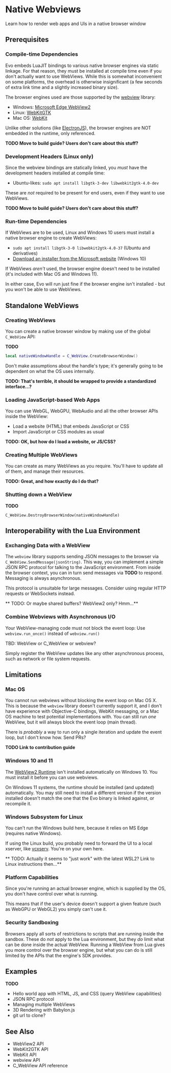 # Native Webviews

Learn how to render web apps and UIs in a native browser window

## Prerequisites

### Compile-time Dependencies

Evo embeds LuaJIT bindings to various native browser engines via static linkage. For that reason, they must be installed at compile time even if you don't actually want to use WebViews. While this is somewhat inconvenient on some platforms, the overhead is otherwise insignificant (a few seconds of extra link time and a slightly increased binary size).

The browser engines used are those supported by the [webview](https://github.com/webview/webview) library:

* Windows: [Microsoft Edge WebView2](https://developer.microsoft.com/en-us/microsoft-edge/webview2)
* Linux: [WebKitGTK](https://webkitgtk.org)
* Mac OS: [WebKit](https://developer.apple.com/documentation/webkit)

Unlike other solutions (like [ElectronJS](https://www.electronjs.org)), the browser engines are NOT embedded in the runtime, only referenced.

**TODO Move to build guide? Users don't care about this stuff?**

### Development Headers (Linux only)

Since the webview bindings are statically linked, you *must* have the development headers installed at compile time:

* Ubuntu-likes: `sudo apt install libgtk-3-dev libwebkit2gtk-4.0-dev`

These are *not* required to be present for end users, even if they want to use WebViews.

**TODO Move to build guide? Users don't care about this stuff?**

### Run-time Dependencies

If WebViews are to be used, Linux and Windows 10 users must install a native browser engine to create WebViews:

* `sudo apt install libgtk-3-0 libwebkit2gtk-4.0-37` (Ubuntu and derivatives)
* [Download an installer from the Microsoft website](https://developer.microsoft.com/en-us/microsoft-edge/webview2/#download-section) (Windows 10)

If WebViews *aren't* used, the browser engine doesn't need to be installed (it's included with Mac OS and Windows 11).

In either case, Evo will run just fine if the browser engine isn't installed - but you won't be able to use WebViews.

## Standalone WebViews

### Creating WebViews

You can create a native browser window by making use of the global `C_WebView` API:

**TODO**

```lua
local nativeWindowHandle = C_WebView.CreateBrowserWindow()
```

Don't make assumptions about the handle's type; it's generally going to be dependent on what the OS uses internally.

**TODO: That's terrible, it should be wrapped to provide a standardized interface...?**

### Loading JavaScript-based Web Apps

You can use WebGL, WebGPU, WebAudio and all the other browser APIs inside the WebView:

* Load a website (HTML) that embeds JavaScript or CSS
* Import JavaScript or CSS modules as usual

**TODO: OK, but how do I load a website, or JS/CSS?**

### Creating Multiple WebViews

You can create as many WebViews as you require. You'll have to update all of them, and manage their resources.

**TODO: Great, and how exactly do I do that?**

### Shutting down a WebView

**TODO**

`C_WebView.DestroyBrowserWindow(nativeWindowHandle)`

## Interoperability with the Lua Environment

### Exchanging Data with a WebView

The `webview` library supports sending JSON messages to the browser via `C_WebView.SendMessage(jsonString)`. This way, you can implement a simple JSON RPC protocol for talking to the JavaScript environment.
From inside the browser context, you can in turn send messages via **TODO** to respond. Messaging is always asynchronous.

This protocol is unsuitable for large messages. Consider using regular HTTP requests or WebSockets instead.

** TODO: Or maybe shared buffers? WebView2 only? Hmm...**

### Combine Webviews with Asynchronous I/O

Your WebView-managing code must not block the event loop: Use ``webview.run_once()`` instead of ``webview.run()``

TBD: WebView or C_WebView or webview?

Simply register the WebView updates like any other asynchronous process, such as network or file system requests.

## Limitations

### Mac OS

You cannot run webviews without blocking the event loop on Mac OS X. This is because the `webview` library doesn't currently support it, and I don't have experience with Objective-C bindings, WebKit messaging, or a Mac OS machine to test potential implementations with. You can still run *one* WebView, but it will always block the event loop (main thread).

There is *probably* a way to run only a single iteration and update the event loop, but I don't know how. Send PRs?

**TODO Link to contribution guide**

### Windows 10 and 11

The [WebView2 Runtime](https://developer.microsoft.com/en-us/microsoft-edge/webview2/#download-section) isn't installed automatically on Windows 10. You must install it before you can use webviews.

On Windows 11 systems, the runtime should be installed (and updated) automatically. You may still need to install a different version if the version installed doesn't match the one that the Evo binary is linked against, or recompile it.

### Windows Subsystem for Linux

You can't run the Windows build here, because it relies on MS Edge (requires native Windows).

If using the Linux build, you probably need to forward the UI to a local xserver, like [vcxserv](https://sourceforge.net/projects/vcxsrv/). You're on your own here.

** TODO: Actually it seems to "just work" with the latest WSL2? Link to Linux instructions then...**

### Platform Capabilities

Since you're running an actual browser engine, which is supplied by the OS, you don't have control over what is running.

This means that if the user's device doesn't support a given feature (such as WebGPU or WebGL2) you simply can't use it.

### Security Sandboxing

Browsers apply all sorts of restrictions to scripts that are running inside the sandbox. These do *not* apply to the Lua environment, but they *do* limit what can be done inside the actual WebView. Running a WebView from Lua gives you more control over the browser engine, but what you can do is still limited by the APIs that the engine's SDK provides.

## Examples

**TODO**

* Hello world app with HTML, JS, and CSS (query WebView capabilities)
* JSON RPC protocol
* Managing multiple WebViews
* 3D Rendering with Babylon.js
* git url to clone?

## See Also

* WebView2 API
* WebKit2GTK API
* WebKit API
* webview API
* C_WebView API reference

